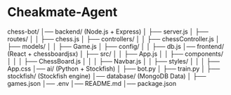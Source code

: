 # Cheakmate-Agent


chess-bot/
│── backend/ (Node.js + Express)
│   ├── server.js
│   ├── routes/
│   │   ├── chess.js
│   ├── controllers/
│   │   ├── chessController.js
│   ├── models/
│   │   ├── Game.js
│   ├── config/
│   │   ├── db.js
│── frontend/ (React + chessboardjsx)
│   ├── src/
│   │   ├── App.js
│   │   ├── components/
│   │   │   ├── ChessBoard.js
│   │   │   ├── Navbar.js
│   │   ├── styles/
│   │   │   ├── App.css
│── ai/ (Python + Stockfish)
│   ├── bot.py
│   ├── train.py
│   ├── stockfish/ (Stockfish engine)
│── database/ (MongoDB Data)
│   ├── games.json
│── .env
│── README.md
│── package.json
